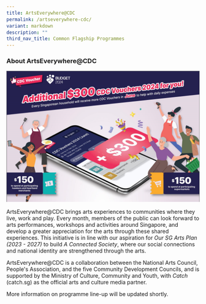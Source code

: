 ```yaml
---
title: ArtsEverywhere@CDC
permalink: /artseverywhere-cdc/
variant: markdown
description: ""
third_nav_title: Common Flagship Programmes
---
```

### About ArtsEverywhere@CDC

![](/images/Banner_with_words.png)


ArtsEverywhere@CDC brings arts experiences to communities where they live, work and play. Every month, members of the public can look forward to arts performances, workshops and activities around Singapore, and develop a greater appreciation for the arts through these shared experiences. This initiative is in line with our aspiration for _Our SG Arts Plan (2023 - 2027)_ to build *A Connected Society*, where our social connections and national identity are strengthened through the arts.

ArtsEverywhere@CDC is a collaboration between the National Arts Council, People's Association, and the five Community Development Councils, and is supported by the Ministry of Culture, Community and Youth, with _Catch_ (catch.sg) as the official arts and culture media partner.

More information on programme line-up will be updated shortly.